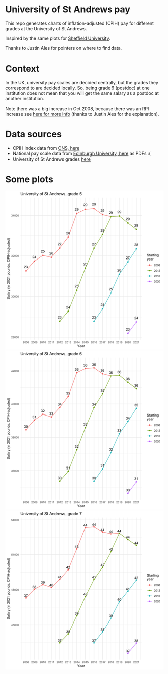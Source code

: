 University of St Andrews pay
============================

This repo generates charts of inflation-adjusted (CPIH) pay for different grades at the University of St Andrews.

Inspired by the same plots for [Sheffield University](https://twitter.com/rorfitelli/status/1499056246321733639).

Thanks to Justin Ales for pointers on where to find data.

# Context

In the UK, university pay scales are decided centrally, but the grades they correspond to are decided locally. So, being grade 6 (postdoc) at one institution does not mean that you will get the same salary as a postdoc at another institution.

Note there was a big increase in Oct 2008, because there was an RPI increase see [here for more info](https://www.ucu.org.uk/1707) (thanks to Justin Ales for the explanation).


# Data sources

- CPIH index data from [ONS, here](https://www.ons.gov.uk/economy/inflationandpriceindices/timeseries/l522/mm23)
- National pay scale data from [Edinburgh University, here](https://www.ed.ac.uk/human-resources/pay-reward/pay/archive-pay-scales) as PDFs :(
- University of St Andrews grades [here](https://www.st-andrews.ac.uk/staff/money/salaries/)

# Some plots

![Plot for grade 5](grade5.png)
![Plot for grade 6](grade6.png)
![Plot for grade 7](grade7.png)
